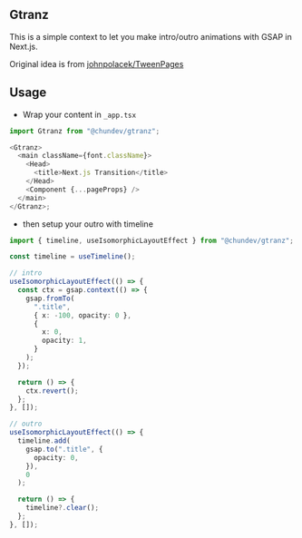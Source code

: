 ## Gtranz

This is a simple context to let you make intro/outro animations with GSAP in Next.js.

Original idea is from [johnpolacek/TweenPages](https://tweenpages.vercel.app/docs)

## Usage

- Wrap your content in `_app.tsx`

```ts
import Gtranz from "@chundev/gtranz";

<Gtranz>
  <main className={font.className}>
    <Head>
      <title>Next.js Transition</title>
    </Head>
    <Component {...pageProps} />
  </main>
</Gtranz>;
```

- then setup your outro with timeline

```ts
import { timeline, useIsomorphicLayoutEffect } from "@chundev/gtranz";

const timeline = useTimeline();

// intro
useIsomorphicLayoutEffect(() => {
  const ctx = gsap.context(() => {
    gsap.fromTo(
      ".title",
      { x: -100, opacity: 0 },
      {
        x: 0,
        opacity: 1,
      }
    );
  });

  return () => {
    ctx.revert();
  };
}, []);

// outro
useIsomorphicLayoutEffect(() => {
  timeline.add(
    gsap.to(".title", {
      opacity: 0,
    }),
    0
  );

  return () => {
    timeline?.clear();
  };
}, []);
```

